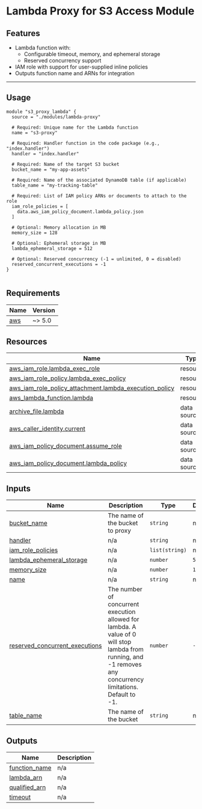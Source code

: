 # Lambda Proxy for S3 Access Module

## Features

- Lambda function with:
  - Configurable timeout, memory, and ephemeral storage
  - Reserved concurrency support
- IAM role with support for user-supplied inline policies
- Outputs function name and ARNs for integration

---

## Usage

```hcl
module "s3_proxy_lambda" {
  source = "./modules/lambda-proxy"

  # Required: Unique name for the Lambda function
  name = "s3-proxy"

  # Required: Handler function in the code package (e.g., "index.handler")
  handler = "index.handler"

  # Required: Name of the target S3 bucket
  bucket_name = "my-app-assets"

  # Required: Name of the associated DynamoDB table (if applicable)
  table_name = "my-tracking-table"

  # Required: List of IAM policy ARNs or documents to attach to the role
  iam_role_policies = [
    data.aws_iam_policy_document.lambda_policy.json
  ]

  # Optional: Memory allocation in MB
  memory_size = 128

  # Optional: Ephemeral storage in MB
  lambda_ephemeral_storage = 512

  # Optional: Reserved concurrency (-1 = unlimited, 0 = disabled)
  reserved_concurrent_executions = -1
}


```

<!-- BEGIN_TF_DOCS -->

## Requirements

| Name                                                   | Version |
| ------------------------------------------------------ | ------- |
| <a name="requirement_aws"></a> [aws](#requirement_aws) | ~> 5.0  |

## Resources

| Name                                                                                                                                                             | Type        |
| ---------------------------------------------------------------------------------------------------------------------------------------------------------------- | ----------- |
| [aws_iam_role.lambda_exec_role](https://registry.terraform.io/providers/hashicorp/aws/latest/docs/resources/iam_role)                                            | resource    |
| [aws_iam_role_policy.lambda_exec_policy](https://registry.terraform.io/providers/hashicorp/aws/latest/docs/resources/iam_role_policy)                            | resource    |
| [aws_iam_role_policy_attachment.lambda_execution_policy](https://registry.terraform.io/providers/hashicorp/aws/latest/docs/resources/iam_role_policy_attachment) | resource    |
| [aws_lambda_function.lambda](https://registry.terraform.io/providers/hashicorp/aws/latest/docs/resources/lambda_function)                                        | resource    |
| [archive_file.lambda](https://registry.terraform.io/providers/hashicorp/archive/latest/docs/data-sources/file)                                                   | data source |
| [aws_caller_identity.current](https://registry.terraform.io/providers/hashicorp/aws/latest/docs/data-sources/caller_identity)                                    | data source |
| [aws_iam_policy_document.assume_role](https://registry.terraform.io/providers/hashicorp/aws/latest/docs/data-sources/iam_policy_document)                        | data source |
| [aws_iam_policy_document.lambda_policy](https://registry.terraform.io/providers/hashicorp/aws/latest/docs/data-sources/iam_policy_document)                      | data source |

## Inputs

| Name                                                                                                                        | Description                                                                                                                                                   | Type           | Default | Required |
| --------------------------------------------------------------------------------------------------------------------------- | ------------------------------------------------------------------------------------------------------------------------------------------------------------- | -------------- | ------- | :------: |
| <a name="input_bucket_name"></a> [bucket_name](#input_bucket_name)                                                          | The name of the bucket to proxy                                                                                                                               | `string`       | n/a     |   yes    |
| <a name="input_handler"></a> [handler](#input_handler)                                                                      | n/a                                                                                                                                                           | `string`       | n/a     |   yes    |
| <a name="input_iam_role_policies"></a> [iam_role_policies](#input_iam_role_policies)                                        | n/a                                                                                                                                                           | `list(string)` | n/a     |   yes    |
| <a name="input_lambda_ephemeral_storage"></a> [lambda_ephemeral_storage](#input_lambda_ephemeral_storage)                   | n/a                                                                                                                                                           | `number`       | `512`   |    no    |
| <a name="input_memory_size"></a> [memory_size](#input_memory_size)                                                          | n/a                                                                                                                                                           | `number`       | `128`   |    no    |
| <a name="input_name"></a> [name](#input_name)                                                                               | n/a                                                                                                                                                           | `string`       | n/a     |   yes    |
| <a name="input_reserved_concurrent_executions"></a> [reserved_concurrent_executions](#input_reserved_concurrent_executions) | The number of concurrent execution allowed for lambda. A value of 0 will stop lambda from running, and -1 removes any concurrency limitations. Default to -1. | `number`       | `-1`    |    no    |
| <a name="input_table_name"></a> [table_name](#input_table_name)                                                             | The name of the bucket                                                                                                                                        | `string`       | n/a     |   yes    |

## Outputs

| Name                                                                       | Description |
| -------------------------------------------------------------------------- | ----------- |
| <a name="output_function_name"></a> [function_name](#output_function_name) | n/a         |
| <a name="output_lambda_arn"></a> [lambda_arn](#output_lambda_arn)          | n/a         |
| <a name="output_qualified_arn"></a> [qualified_arn](#output_qualified_arn) | n/a         |
| <a name="output_timeout"></a> [timeout](#output_timeout)                   | n/a         |

<!-- END_TF_DOCS -->
